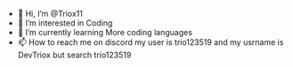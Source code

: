 - 👋 Hi, I’m @Triox11
- 👀 I’m interested in Coding
- 🌱 I’m currently learning More coding languages
- 📫 How to reach me on discord my user is trio123519 and my usrname is DevTriox but search trio123519

<!---
DevTriox/Triox11 is a ✨ special ✨ repository because its `README.md` (this file) appears on your GitHub profile.
You can click the Preview link to take a look at your changes.
--->
